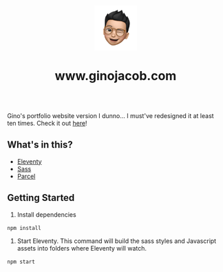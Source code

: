 <p align="center">
<img width="100px" src="https://github.com/gvjacob/ginojacob/blob/main/static/assets/ginojacob.png?raw=true" />
</p>
<h1 align="center">www.ginojacob.com</h1>
<br />
<br />

Gino's portfolio website version I dunno... I must've redesigned it at least ten times. Check it out [here](https://www.ginojacob.com)!

## What's in this?

- [Eleventy](https://www.11ty.dev/)
- [Sass](https://sass-lang.com/)
- [Parcel](https://parceljs.org/)

## Getting Started

1. Install dependencies

```sh
npm install
```

1. Start Eleventy. This command will build the sass styles and Javascript assets into folders where Eleventy will watch.

```sh
npm start
```
